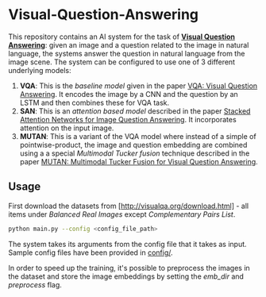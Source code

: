 # Visual-Question-Answering
This repository contains an AI system for the task of **[Visual Question Answering]**: given an image and a question related to the image in natural language, the systems answer the question in natural language from the image scene. The system can be configured to use one of 3 different underlying models:

1. **VQA**: This is the *baseline model* given in the paper [VQA: Visual Question Answering]. It encodes the image by a CNN and the question by an LSTM and then combines these for VQA task.
2. **SAN**: This is an *attention based model* described in the paper [Stacked Attention Networks for Image Question Answering]. It incorporates attention on the input image.
3. **MUTAN**: This is a variant of the VQA model where instead of a simple of pointwise-product, the image and question embedding are combined using a a special *Multimodal Tucker fusion* technique described in the paper [MUTAN: Multimodal Tucker Fusion for Visual Question Answering].

## Usage
First download the datasets from [http://visualqa.org/download.html] - all items under *Balanced Real Images* except *Complementary Pairs List*. 
```sh
python main.py --config <config_file_path>
```
The system takes its arguments from the config file that it takes as input. Sample config files have been provided in [config/].

In order to speed up the training, it's possible to preprocess the images in the dataset and store the image embeddings by setting the *emb_dir* and *preprocess* flag.

[Visual Question Answering]: https://vqa.cloudcv.org/
[VQA: Visual Question Answering]: https://arxiv.org/abs/1505.00468
[Stacked Attention Networks for Image Question Answering]: https://arxiv.org/pdf/1511.02274
[MUTAN: Multimodal Tucker Fusion for Visual Question Answering]: https://arxiv.org/abs/1705.06676
[http://visualqa.org/download.html]: http://visualqa.org/download.html
[config/]: https://github.com/Shivanshu-Gupta/Visual-Question-Answering/config
